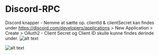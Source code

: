 # Discord-RPC
Discord knapper - Nemme at sætte op.
clientId & clientSecret kan findes under https://discord.com/developers/applications > New Application > Create > OAuth2 - Client Secret og Client ID skulle kunne findes derinde under.
![alt text](https://i.imgur.com/g5ieR5b.png)





![alt text](https://i.imgur.com/nUNE4Cp.png)
